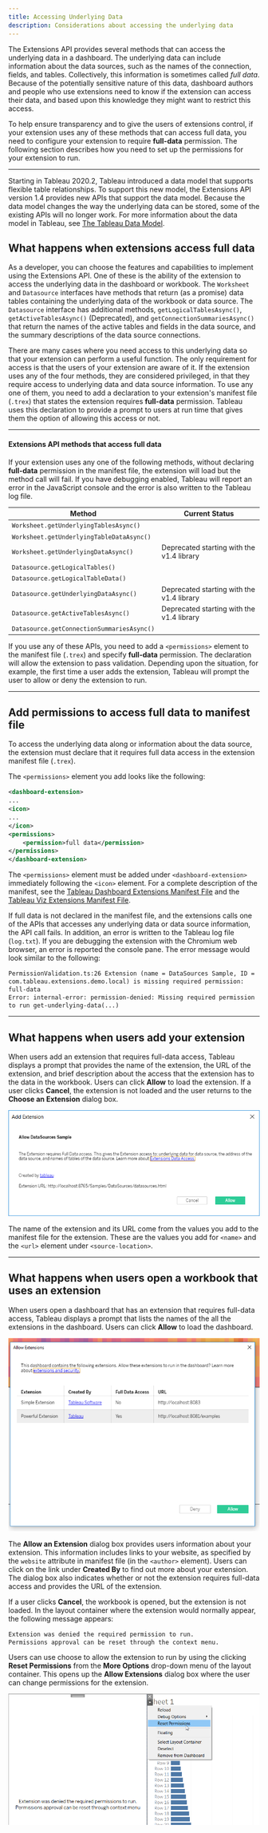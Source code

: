 ```yaml
---
title: Accessing Underlying Data 
description: Considerations about accessing the underlying data
--- 
```



The Extensions API provides several methods that can access the underlying data in a dashboard. The underlying data can include information about the data sources, such as the names of the connection, fields, and tables. Collectively, this information is sometimes called *full data*. Because of the potentially sensitive nature of this data, dashboard authors and people who use extensions need to know if the extension can access their data, and based upon this knowledge they might want to restrict this access.

To help ensure transparency and to give the users of extensions control, if your extension uses any of these methods that can access full data, you need to configure your extension to require **full-data** permission. The following section describes how you need to set up the permissions for your extension to run.

---

Starting in Tableau 2020.2, Tableau introduced a data model that supports flexible table relationships. To support this new model, the Extensions API version 1.4 provides new APIs that support the data model.
Because the data model changes the way the underlying data can be stored, some of the existing APIs will no longer work.
For more information about the data model in Tableau, see [The Tableau Data Model](https://help.tableau.com/current/pro/desktop/en-us/datasource_datamodel.htm).

## What happens when extensions access full data

As a developer, you can choose the features and capabilities to implement using the Extensions API. One of these is the ability of the extension to access the underlying data in the dashboard or workbook. The `Worksheet` and `Datasource` interfaces have methods that return (as a promise) data tables containing the underlying data of the workbook or data source. The `Datasource` interface has additional methods, `getLogicalTablesAsync()`, `getActiveTablesAsync()` (Deprecated), and `getConnectionSummariesAsync()` that return the names of the active tables and fields in the data source, and the summary descriptions of the data source connections.

There are many cases where you need access to this underlying data so that your extension can perform a useful function. The only requirement for access is that the users of your extension are aware of it.
If the extension uses any of the four methods, they are considered privileged, in that they require access to underlying data and data source information. To use any one of them, you need to add a declaration to your extension's manifest file (`.trex`) that states the extension requires **full-data** permission. Tableau uses this declaration to provide a prompt to users at run time that gives them the option of allowing this access or not.

---

#### Extensions API methods that access full data 

If your extension uses any one of the following methods, without declaring **full-data** permission in the manifest file, the extension will load but the method call will fail. If you have debugging enabled, Tableau will report an error in the JavaScript console and the error is also written to the Tableau log file.

| Method | Current Status |
|------------------------------------------|-------------------------------------|
|`Worksheet.getUnderlyingTablesAsync()`    | |
|`Worksheet.getUnderlyingTableDataAsync()` | |
|`Worksheet.getUnderlyingDataAsync()`      | Deprecated starting with the v1.4 library |
|`Datasource.getLogicalTables()`           |  |
|`Datasource.getLogicalTableData()`        |   |
|`Datasource.getUnderlyingDataAsync()`     | Deprecated starting with the v1.4 library |
|`Datasource.getActiveTablesAsync()`       | Deprecated starting with the v1.4 library |
|`Datasource.getConnectionSummariesAsync()`| |


If you use any of these APIs, you need to add a `<permissions>` element to the manifest file (`.trex`) and specify **full-data** permission. The declaration will allow the extension to pass validation. Depending upon the situation, for example, the first time a user adds the extension, Tableau will prompt the user to allow or deny the extension to run.

---

## Add permissions to access full data to manifest file

To access the underlying data along or information about the data source, the extension must declare that it requires full data access in the extension manifest file (`.trex`).

The `<permissions>` element you add looks like the following:

```xml
<dashboard-extension>
...
<icon>
...
</icon>
<permissions>
    <permission>full data</permission>
</permissions>
</dashboard-extension>
```

The `<permissions>` element must be added under `<dashboard-extension>` immediately following the `<icon>` element. For a complete description of the manifest, see the [Tableau Dashboard Extensions Manifest File](../dashext/trex_manifest) and the [Tableau Viz Extensions Manifest File](../vizext/trex_viz_manifest).

If full data is not declared in the manifest file, and the extensions calls one of the APIs that accesses any underlying data or data source information, the API call fails. In addition, an error is written to the Tableau log file (`log.txt`). If you are debugging the extension with the Chromium web browser, an error is reported the console pane. The error message would look similar to the following:

```cli
PermissionValidation.ts:26 Extension (name = DataSources Sample, ID = com.tableau.extensions.demo.local) is missing required permission: full-data
Error: internal-error: permission-denied: Missing required permission to run get-underlying-data(...)

```

---

## What happens when users add your extension

When users add an extension that requires full-data access, Tableau displays a prompt that provides the name of the extension, the URL of the extension, and brief description about the access that the extension has to the data in the workbook. Users can click **Allow** to load the extension. If a user clicks **Cancel**, the extension is not loaded and the user returns to the **Choose an Extension** dialog box.

![](../assets/Add_Extension_Prompt.png)

The name of the extension and its URL come from the values you add to the manifest file for the extension. These are the values you add for `<name>` and the `<url>` element under `<source-location>`.  

---

## What happens when users open a workbook that uses an extension

When users open a dashboard that has an extension that requires full-data access, Tableau displays a prompt that lists the names of the all the extensions in the dashboard. Users can click **Allow** to load the dashboard.


![](../assets/Load_Extensions_Dialog.png)

The **Allow an Extension** dialog box provides users information about your extension. This information includes links to your website, as specified by the `website` attribute in manifest file (in the `<author>` element). Users can click on the link under **Created By** to find out more about your extension.
 The dialog box also indicates whether or not the extension requires full-data access and provides the URL of the extension.

If a user clicks **Cancel**, the workbook is opened, but the extension is not loaded. In the layout container where the extension would normally appear, the following message appears:

```cli
Extension was denied the required permission to run.
Permissions approval can be reset through the context menu.

```

Users can use choose to allow the extension to run by using the clicking **Reset Permissions** from the **More Options** drop-down menu of the layout container. This opens up the **Allow Extensions** dialog box where the user can change permissions for the extension.

![](../assets/reset_perms.png)
